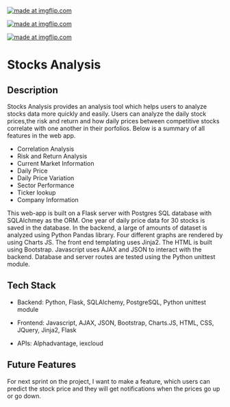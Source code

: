 
<a href="https://imgflip.com/gif/3jl1vz"><img src="https://i.imgflip.com/3jl1vz.gif" title="made at imgflip.com"/></a>


<a href="https://imgflip.com/gif/3jl1z0"><img src="https://i.imgflip.com/3jl1z0.gif" title="made at imgflip.com"/></a>



<a href="https://imgflip.com/gif/3jl224"><img src="https://i.imgflip.com/3jl224.gif" title="made at imgflip.com"/></a>



# Stocks Analysis 

## Description
Stocks Analysis provides an analysis tool which helps users to analyze stocks data more quickly and easily. Users can analyze the daily stock prices,the risk and return and how daily prices between competitive stocks correlate with one another in their porfolios. Below is a summary of all features in the web app. 

- Correlation Analysis 
- Risk and Return Analysis 
- Current Market Information
- Daily Price
- Daily Price Variation
- Sector Performance
- Ticker lookup
- Company Information 

This web-app is built on a Flask server with Postgres SQL database with SQLAlchmey as the ORM. One year of daily price data for 30 stocks is saved in the database. In the backend, a large of amounts of dataset is analyzed using Python Pandas library. Four different graphs are rendered by using Charts JS. The front end templating uses Jinja2. The HTML is built using Bootstrap. Javascript uses AJAX and JSON to interact with the backend. Database and server routes are tested using the Python unittest module. 

## Tech Stack 

- Backend: Python, Flask, SQLAlchemy, PostgreSQL, Python unittest module 

- Frontend: Javascript, AJAX, JSON, Bootstrap, Charts.JS, HTML, CSS, JQuery, Jinja2, Flask 

- APIs: Alphadvantage, iexcloud 

## Future Features
 
 For next sprint on the project, I want to make a feature, which users can predict the stock price and they will get notifications when the prices go up or go down. 
